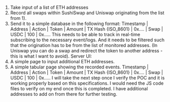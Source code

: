 1. Take input of a list of ETH addresses
2. Record all swaps within SushiSwap and Uniswap originating from the list from 1).
3. Send it to a simple database in the following format:
Timestamp | Address | Action | Token | Amount | TX Hash
{ISO_8601} | 0x.... | Swap | USDC | 100 | 0x.....
This needs to be able to track in real-time subscribing to the necessary event/logs. And it needs to be filtered such that the origination has to be from the list of monitored addresses. (In Uniswap you can do a swap and redirect the token to another address - this is what I want to avoid).
Server UI:
1. A simple page to input additional ETH addresses.
2. A simple tabular page showing the recorded events.
Timestamp | Address | Action | Token | Amount | TX Hash
{ISO_8601} | 0x.... | Swap | USDC | 100 | 0x.....
I will take the next step once I verify the POC and it is working properly based on this specifications. I would need the JS code files to verify on my end once this is completed. I have additional addresses to add on from there for further testing.